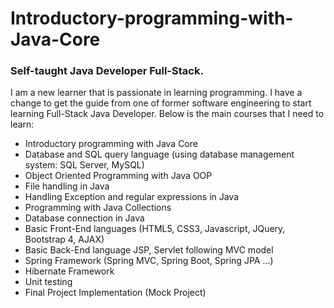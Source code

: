 # Introductory-programming-with-Java-Core
### Self-taught Java Developer Full-Stack.

I am a new learner that is passionate in learning programming. I have a change to get the guide from one of former software engineering to start learning Full-Stack Java Developer. 
Below is the main courses that I need to learn: 
- Introductory programming with Java Core
- Database and SQL query language (using database management system: SQL Server, MySQL)
- Object Oriented Programming with Java OOP
- File handling in Java
- Handling Exception and regular expressions in Java
- Programming with Java Collections
- Database connection in Java
- Basic Front-End languages ​​(HTML5, CSS3, Javascript, JQuery, Bootstrap 4, AJAX)
- Basic Back-End language JSP, Servlet following MVC model
- Spring Framework (Spring MVC, Spring Boot, Spring JPA ...)
- Hibernate Framework
- Unit testing
- Final Project Implementation (Mock Project)

